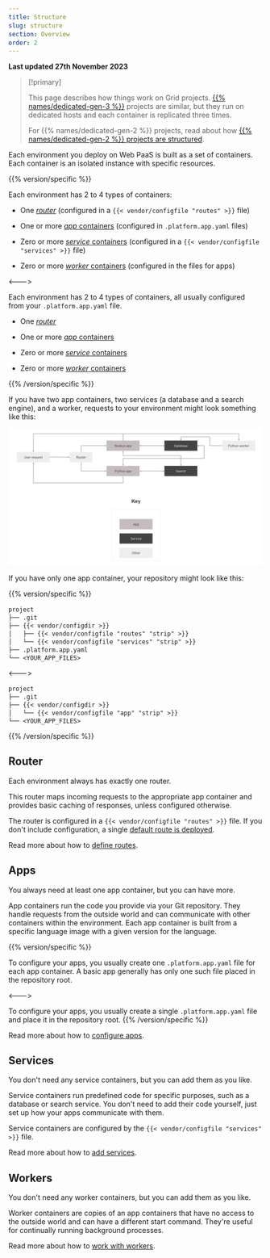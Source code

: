```yaml
---
title: Structure
slug: structure
section: Overview
order: 2
---
```


**Last updated 27th November 2023**


> [!primary]  
> 
> This page describes how things work on Grid projects.
> [{{% names/dedicated-gen-3 %}}](../../dedicated-gen-3) projects are similar,
> but they run on dedicated hosts and each container is replicated three times.
> 
> For {{% names/dedicated-gen-2 %}} projects, read about how [{{% names/dedicated-gen-2 %}} projects are structured](../../dedicated-gen-2/dedicated-gen-2-overview).
> 
> 

Each environment you deploy on Web PaaS is built as a set of containers.
Each container is an isolated instance with specific resources.

{{% version/specific %}}
<!-- Web PaaS -->
Each environment has 2 to 4 types of containers:

- One [*router*](#router) (configured in a `{{< vendor/configfile "routes" >}}` file)

- One or more [*app* containers](#apps) (configured in `.platform.app.yaml` files)

- Zero or more [*service* containers](#services) (configured in a `{{< vendor/configfile "services" >}}` file)

- Zero or more [*worker* containers](#workers) (configured in the files for apps)


<--->
<!-- Upsun -->
Each environment has 2 to 4 types of containers, all usually configured from your `.platform.app.yaml` file.

- One [*router*](#router)

- One or more [*app* containers](#apps)

- Zero or more [*service* containers](#services)

- Zero or more [*worker* containers](#workers)


{{% /version/specific %}}

If you have two app containers, two services (a database and a search engine), and a worker,
requests to your environment might look something like this:

![A user request goes to the router, which sends it to either a Node.js app or a Python app. Each app communicates separately with the database and search services and sends responses to the user. The Node.js app triggers actions in a worker, which communicates separately with the database.](images/structure-diagram.png)

If you have only one app container, your repository might look like this:

{{% version/specific %}}
<!-- Web PaaS -->
```text
project
├── .git
├── {{< vendor/configdir >}}
│   ├── {{< vendor/configfile "routes" "strip" >}}
│   └── {{< vendor/configfile "services" "strip" >}}
├── .platform.app.yaml
└── <YOUR_APP_FILES>
```

<--->
<!-- Upsun -->
```text
project
├── .git
├── {{< vendor/configdir >}}
│   └── {{< vendor/configfile "app" "strip" >}}
└── <YOUR_APP_FILES>
```
{{% /version/specific %}}

## Router

Each environment always has exactly one router.

This router maps incoming requests to the appropriate app container
and provides basic caching of responses, unless configured otherwise.

The router is configured in a `{{< vendor/configfile "routes" >}}` file.
If you don't include configuration, a single [default route is deployed](/define-routes/_index.md#default-route-definition).

Read more about how to [define routes](../../define-routes).

## Apps

You always need at least one app container, but you can have more.

App containers run the code you provide via your Git repository.
They handle requests from the outside world and can communicate with other containers within the environment.
Each app container is built from a specific language image with a given version for the language.

{{% version/specific %}}
<!-- Web PaaS -->
To configure your apps, you usually create one `.platform.app.yaml` file for each app container.
A basic app generally has only one such file placed in the repository root.

<--->
<!-- Upsun -->
To configure your apps, you usually create a single `.platform.app.yaml` file
and place it in the repository root.
{{% /version/specific %}}

Read more about how to [configure apps](../../create-apps).

## Services

You don't need any service containers, but you can add them as you like.

Service containers run predefined code for specific purposes, such as a database or search service.
You don't need to add their code yourself, just set up how your apps communicate with them.

Service containers are configured by the `{{< vendor/configfile "services" >}}` file.

Read more about how to [add services](../../add-services).

## Workers

You don't need any worker containers, but you can add them as you like.

Worker containers are copies of an app containers
that have no access to the outside world and can have a different start command.
They're useful for continually running background processes.

Read more about how to [work with workers](../../create-apps/create-apps-workers).
